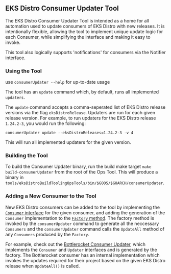 ## EKS Distro Consumer Updater Tool
The EKS Distro Consumer Updater Tool is intended as a home for all automation used to update consumers of EKS Distro with new releases.
It is intentionally flexible, allowing the tool to implement unique update logic for each Consumer, while simplifying the interface and making it easy to invoke.

This tool also logically supports 'notifications' for consumers via the Notifier interface.

### Using the Tool
use `consumerUpdater --help` for up-to-date usage

The tool has an `update` command which, by default, runs all implemented `updaters`.

The `update` command accepts a comma-seperated list of EKS Distro release versions via the flag `eksDistroRelease`. 
Updaters are run for each given release version. For example, to run updaters for the EKS Distro release `1.24.2-3`, 
you would run the following:

```shell
consumerUpdater update --eksDistroReleases=1.24.2-3 -v 4
```

This will run all implemented updaters for the given version.

### Building the Tool
To build the Consumer Updater binary, run the build make target `make build-consumerUpdater`
from the root of the Ops Tool. This will produce a binary in `tools/eksDistroBuildToolingOpsTools/bin/$GOOS/$GOARCH/consumerUpdater`.

### Adding a New Consumer to the Tool
New EKS Distro consumers can be added to the tool by implementing the [`Consumer` interface](../../pkg/consumerUpdater/types.go) for the given consumer,
and adding the generation of the `Consumer` implementation to the [`Factory` method](../../pkg/consumerUpdater/factory.go). 
The factory method is invoked by the `consumerUpdater` command to generate all the neccessary `Consumers` 
and the `consumerUpdater` command calls the `UpdateAll` method of any `Consumers` produced by the `Factory`.

For example, check out the [Bottlerocket Consumer Updater](../../pkg/consumerUpdater/bottlerocket.go), which implements the `Consumer` and `Updater` interfaces and is generated by the factory.
The Bottlerocket consumer has an internal implementation which invokes the updates required for their project based on the given EKS Distro release when `UpdateAll()` is called.
